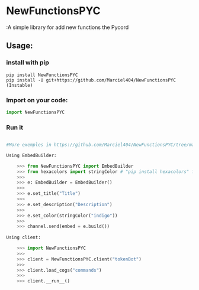# NewFunctionsPYC

:A simple library for add new functions the Pycord

## Usage:
### install with pip

```shell
pip install NewFunctionsPYC
pip install -U git+https://github.com/Marciel404/NewFunctionsPYC (Instable)
```

### Import on your code:

```python
import NewFunctionsPYC
```
### Run it
```python

#More exemples in https://github.com/Marciel404/NewFunctionsPYC/tree/main/exemples

Using EmbedBuilder:

    >>> from NewFunctionsPYC import EmbedBuilder
    >>> from hexacolors import stringColor # "pip install hexacolors" for use this
    >>>
    >>> e: EmbedBuilder = EmbedBuilder()
    >>>
    >>> e.set_title("Title")
    >>>
    >>> e.set_description("Description")
    >>>
    >>> e.set_color(stringColor("indigo"))
    >>>
    >>> channel.send(embed = e.build())
    
Using client:

    >>> import NewFunctionsPYC
    >>>
    >>> client = NewFunctionsPYC.client("tokenBot")
    >>>
    >>> client.load_cogs("commands")
    >>>
    >>> client.__run__()
        
```